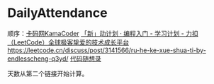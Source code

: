 # DailyAttendance
顺序：[卡码网KamaCoder](https://kamacoder.com/)  [「新」动计划 · 编程入门 - 学习计划 - 力扣（LeetCode）全球极客挚爱的技术成长平台](https://leetcode.cn/studyplan/primers-list/)  https://leetcode.cn/discuss/post/3141566/ru-he-ke-xue-shua-ti-by-endlesscheng-q3yd/  [代码随想录](https://www.programmercarl.com/)

天数从第二个链接开始计算。
